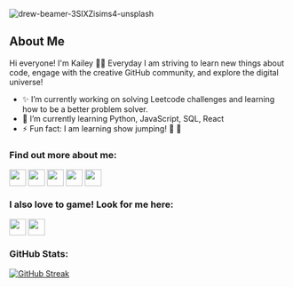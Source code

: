 ![drew-beamer-3SIXZisims4-unsplash](https://user-images.githubusercontent.com/29113012/179621870-47b329b2-5db6-4c26-a43a-b0c51bb63b0f.jpg)

## About Me

Hi everyone! I'm Kailey 👋🏻
Everyday I am striving to learn new things about code, engage with the creative GitHub community, and explore the digital universe! 

- ✨ I’m currently working on solving Leetcode challenges and learning how to be a better problem solver.
- 🌱 I’m currently learning Python, JavaScript, SQL, React
- ⚡ Fun fact: I am learning show jumping! 🐎 🐴


### Find out more about me:

<p align="left">
<a href="https://twitter.com/k_kotynski" target="blank"><img align="center" src="https://github.com/mishmanners/MishManners/blob/master/socials/twitter%20(2).png" title = "Twitter" alt="" height="30" /></a>
<a href="https://www.linkedin.com/in/kkotynski/" target="blank"><img align="center" src="https://github.com/mishmanners/MishManners/blob/master/socials/transparent-Linkedin-logo-icon.png" alt="" height="30" /></a>
<a href="https://www.instagram.com/kotynsm/" target="blank"><img align="center" src="https://github.com/mishmanners/MishManners/blob/master/socials/instagram.png" alt="" height="30" /></a>
<a href="https://www.twitch.tv/settings/vheska" target="blank"><img align="center" src="https://github.com/mishmanners/MishManners/blob/master/socials/twitch.png" alt="" height="30" /></a>
<a href="https://www.youtube.com/user/Kae201/videos" target="blank"><img align="center" src="https://github.com/mishmanners/MishManners/blob/master/socials/youtube.png" alt="" height="30" /></a>


### I also love to game! Look for me here:

<a href="https://discordapp.com/invite/f4NFzFt" target="blank"><img align="center" src="https://github.com/mishmanners/MishManners/blob/master/Game%20Icons/discord.png" height="30" /></a>
<a href="https://steamcommunity.com/profiles/76561198094917421/" target="blank"><img align="center" src="https://github.com/mishmanners/MishManners/blob/master/Game%20Icons/Steam.png" height="30" /></a>

### GitHub Stats:

[![GitHub Streak](https://github-readme-streak-stats.herokuapp.com?user=kotynskm&theme=tokyonight)](https://git.io/streak-stats)

